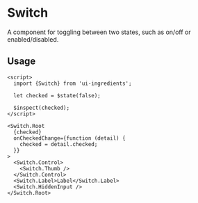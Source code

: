 # Switch

A component for toggling between two states, such as on/off or enabled/disabled.

## Usage

```svelte
<script>
  import {Switch} from 'ui-ingredients';

  let checked = $state(false);

  $inspect(checked);
</script>

<Switch.Root
  {checked}
  onCheckedChange={function (detail) {
    checked = detail.checked;
  }}
>
  <Switch.Control>
    <Switch.Thumb />
  </Switch.Control>
  <Switch.Label>Label</Switch.Label>
  <Switch.HiddenInput />
</Switch.Root>
```

